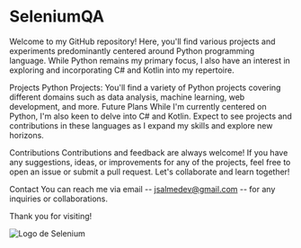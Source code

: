 # SeleniumQA


Welcome to my GitHub repository! Here, you'll find various projects and experiments predominantly centered around Python programming language. While Python remains my primary focus, I also have an interest in exploring and incorporating C# and Kotlin into my repertoire.

Projects
Python Projects: You'll find a variety of Python projects covering different domains such as data analysis, machine learning, web development, and more.
Future Plans
While I'm currently centered on Python, I'm also keen to delve into C# and Kotlin. Expect to see projects and contributions in these languages as I expand my skills and explore new horizons.

Contributions
Contributions and feedback are always welcome! If you have any suggestions, ideas, or improvements for any of the projects, feel free to open an issue or submit a pull request. Let's collaborate and learn together!

Contact
You can reach me via email -- jsalmedev@gmail.com -- for any inquiries or collaborations.

Thank you for visiting! 




![Logo de Selenium](https://www.selenium.dev/images/selenium_logo_square_green.png)
